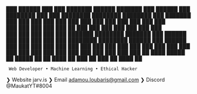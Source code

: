 ███        ██████   ███  ███  ███████    ██████   ███████   ███   ██████ 
███       ████████  ███  ███  ████████  ████████  ████████  ███  ███████ 
███       ███  ███  ███  ███  ███  ███  ███  ███  ███  ███  ███  ███     
███       ███  ███  ███  ███  ██   ███  ███  ███  ███  ███  ███  ███     
███       ███  ███  ███  ███  ███████   ████████  ███████   ███  ██████  
███       ███  ███  ███  ███  ████████  ████████  ██████    ███   ██████ 
███       ███  ███  ███  ███  ███  ███  ███  ███  ███ ███   ███       ███
 ███      ███  ███  ███  ███  ███  ███  ███  ███  ███  ███  ███      ███ 
 ██ ████  █████ ██  █████ ██   ██ ████  ██   ███  ██   ███   ██  ████ ██ 

     Web Developer • Machine Learning • Ethical Hacker 

❯ Website           jarv.is
❯ Email             adamou.loubaris@gmail.com
❯ Discord           @MaukatYT#8004
